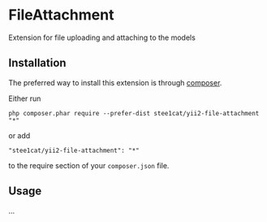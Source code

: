 FileAttachment
==============
Extension for file uploading and attaching to the models

Installation
------------

The preferred way to install this extension is through [composer](http://getcomposer.org/download/).

Either run

```
php composer.phar require --prefer-dist stee1cat/yii2-file-attachment "*"
```

or add

```
"stee1cat/yii2-file-attachment": "*"
```

to the require section of your `composer.json` file.


Usage
-----

...
